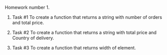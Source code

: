 Homework number 1.

1. Task #1 To create a function that returns a string with number of orders and
   total price.

2. Task #2 To create a function that returns a string with total price and
   Country of delivery.

3. Task #3 To create a function that returns width of element.
